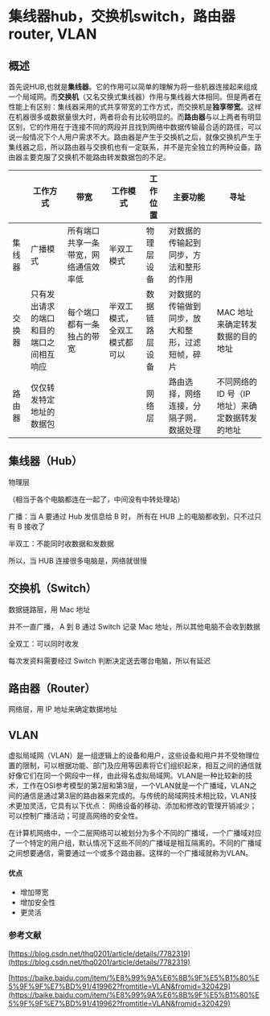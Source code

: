 # 集线器hub，交换机switch，路由器router, VLAN

## 概述

  首先说HUB,也就是**集线器**。它的作用可以简单的理解为将一些机器连接起来组成一个局域网。而**交换机**（又名交换式集线器）作用与集线器大体相同。但是两者在性能上有区别：集线器采用的式共享带宽的工作方式，而交换机是**独享带宽**。这样在机器很多或数据量很大时，两者将会有比较明显的。而**路由器**与以上两者有明显区别，它的作用在于连接不同的网段并且找到网络中数据传输最合适的路径，可以说一般情况下个人用户需求不大。路由器是产生于交换机之后，就像交换机产生于集线器之后，所以路由器与交换机也有一定联系，并不是完全独立的两种设备。路由器主要克服了交换机不能路由转发数据包的不足。

|  | 工作方式 | 带宽 | 工作模式 | 工作位置 | 主要功能 | 寻址 |
| ------ | ------ | ------ | ------ | ------ | ------ | ------ |
| 集线器 | 广播模式 | 所有端口共享一条带宽，网络通信效率低 | 半双工模式 | 物理层设备 | 对数据的传输起到同步，方法和整形的作用 |  |
| 交换器 | 只有发出请求的端口和目的端口之间相互响应 | 每个端口都有一条独占的带宽 | 半双工模式，全双工模式都可以| 数据链路层设备 | 对数据的传输做到同步，放大和整形，过滤短帧，碎片 | MAC 地址来确定转发数据的目的地址 |
| 路由器 | 仅仅转发特定地址的数据包 | |  | 网络层 | 路由选择，网络连接，分隔子网，数据处理 | 不同网络的 ID 号（IP 地址）来确定数据转发的地址 |


## 集线器（Hub）

物理层 

（相当于各个电脑都连在一起了，中间没有中转处理站）

广播：当 A 要通过 Hub 发信息给 B 时， 所有在 HUB 上的电脑都收到，只不过只有 B 接收了

半双工：不能同时收数据和发数据

所以，当 HUB 连接很多电脑是，网络就很慢
 
## 交换机（Switch）

数据链路层，用 Mac 地址

并不一直广播， A 到 B 通过 Switch 记录 Mac 地址，所以其他电脑不会收到数据

全双工：可以同时收发

每次发资料需要经过 Switch 判断决定送去哪台电脑，所以有延迟

## 路由器（Router）

网络层，用 IP 地址来确定数据地址

## VLAN

虚拟局域网（VLAN）是一组逻辑上的设备和用户，这些设备和用户并不受物理位置的限制，可以根据功能、部门及应用等因素将它们组织起来，相互之间的通信就好像它们在同一个网段中一样，由此得名虚拟局域网。VLAN是一种比较新的技术，工作在OSI参考模型的第2层和第3层，一个VLAN就是一个广播域，VLAN之间的通信是通过第3层的路由器来完成的。与传统的局域网技术相比较，VLAN技术更加灵活，它具有以下优点： 网络设备的移动、添加和修改的管理开销减少；可以控制广播活动；可提高网络的安全性。

在计算机网络中，一个二层网络可以被划分为多个不同的广播域，一个广播域对应了一个特定的用户组，默认情况下这些不同的广播域是相互隔离的。不同的广播域之间想要通信，需要通过一个或多个路由器。这样的一个广播域就称为VLAN。

#### 优点

- 增加带宽
- 增加安全性
- 更灵活

### 参考文献

[https://blog.csdn.net/thq0201/article/details/7782319](https://blog.csdn.net/thq0201/article/details/7782319)


[https://baike.baidu.com/item/%E8%99%9A%E6%8B%9F%E5%B1%80%E5%9F%9F%E7%BD%91/419962?fromtitle=VLAN&fromid=320429](https://baike.baidu.com/item/%E8%99%9A%E6%8B%9F%E5%B1%80%E5%9F%9F%E7%BD%91/419962?fromtitle=VLAN&fromid=320429)